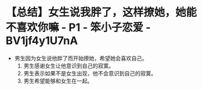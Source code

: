 # 【总结】女生说我胖了，这样撩她，她能不喜欢你嘛 - P1 - 笨小子恋爱 - BV1jf4y1U7nA

-   男生因为女生说他胖了而开始撩她，希望她会喜欢自己。
    1.  男生感谢女生让他意识到自己的寂寞。
    2.  男生表示如果不是女生出现，他不会意识到自己的寂寞。
    3.  男生希望能够和女生在一起。